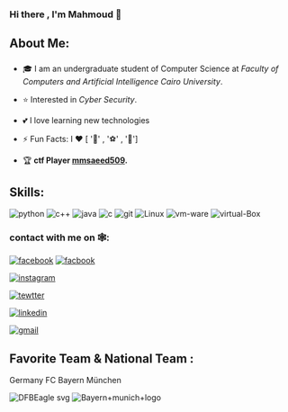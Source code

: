### Hi there , I'm Mahmoud 👋

## About Me:
###
* 🎓 I am an undergraduate student of Computer Science at *Faculty of Computers and Artificial Intelligence Cairo University*.

* ⭐ Interested in _Cyber Security_.

* 💕 I love learning new technologies

* ⚡ Fun Facts: I ❤️ [ '📖' , '⚽' , '🎥']

* 🏆 __ctf Player [mmsaeed509](https://cybertalents.com/dashboard).__

## Skills:
![python](https://img.icons8.com/color/48/000000/python.png)
![c++](https://img.icons8.com/color/48/000000/c-plus-plus-logo.png)
![java](https://img.icons8.com/color/48/000000/java-coffee-cup-logo--v1.png)
![c](https://img.icons8.com/color/48/000000/c-programming.png)
![git](https://img.icons8.com/color/48/000000/git.png)
![Linux](https://img.icons8.com/color/48/000000/linux--v2.png)
![vm-ware](https://img.icons8.com/color/50/000000/old-vmware-logo.png)
![virtual-Box](https://img.icons8.com/color/48/000000/virtualbox.png)


### contact with me on 🕸️: 

[![facebook](https://img.icons8.com/fluency/48/000000/facebook-new.png)](https://www.facebook.com/engrody.linux.5/)
[![facbook](https://img.icons8.com/fluency/48/000000/facebook-new.png)](https://www.facebook.com/profile.php?id=100051122386367)

[![instagram](https://img.icons8.com/fluency/48/000000/instagram-new.png)](https://www.instagram.com/mmsaeed509/)


[![tewtter](https://img.icons8.com/doodle/48/000000/old-twitter-logo.png)](https://twitter.com/Mahmoudzil4)


[![linkedin](https://img.icons8.com/color/48/000000/linkedin.png)](https://www.linkedin.com/in/mahmoud-mohamed-said-ahmed-a934b21a5/?fbclid=IwAR0Rd44zZ5v5k6AYz5sgWESonJiUTbAza0oYKxxJsXieK8Muvia59vu-0io)

[![gmail](https://img.icons8.com/color/50/000000/gmail--v1.png)](mmsaeed509@gmail.com)



## Favorite Team & National Team :                         
  Germany                                                            FC Bayern München



![DFBEagle svg](https://user-images.githubusercontent.com/62524855/129447864-0cbaff11-cbc7-41fc-bb4d-808d702349a2.png)             ![Bayern+munich+logo](https://user-images.githubusercontent.com/62524855/129447974-0bcaa412-1951-4705-988b-73beff7548d7.png)










<!--
**mmsaeed509/mmsaeed509** is a ✨ _special_ ✨ repository because its `README.md` (this file) appears on your GitHub profile.

Here are some ideas to get you started:

- 🔭 I’m currently working on ...
- 🌱 I’m currently learning ...
- 👯 I’m looking to collaborate on ...
- 🤔 I’m looking for help with ...
- 💬 Ask me about ...
- 📫 How to reach me: ...
- 😄 Pronouns: ...
- ⚡ Fun fact: ...
-->

